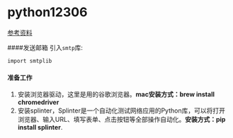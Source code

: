 # python12306
[参考资料](http://blog.csdn.net/starzhou/article/details/50276571)

####发送邮箱
引入`smtp`库:
	
	import smtplib

#### 准备工作
1. 安装浏览器驱动，这里是用的谷歌浏览器。**mac安装方式：brew install chromedriver**
2. 安装splinter，Splinter是一个自动化测试网络应用的Python库，可以将打开浏览器、输入URL、填写表单、点击按钮等全部操作自动化。**安装方式：pip install splinter**. 

	
	
